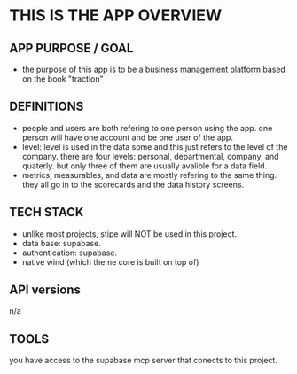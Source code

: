 # THIS IS THE APP OVERVIEW

## APP PURPOSE / GOAL
- the purpose of this app is to be a business management platform based on the book "traction"
## DEFINITIONS
  - people and users are both refering to one person using the app. one person will have one account and be one user of the app. 
  - level: level is used in the data some and this just refers to the level of the company. there are four levels: personal, departmental, company, and quaterly. but only three of them are usually avalible for a data field. 
  - metrics, measurables, and data are mostly refering to the same thing. they all go in to the scorecards and the data history screens. 
## TECH STACK
  - unlike most projects, stipe will NOT be used in this project. 
  - data base: supabase. 
  - authentication: supabase. 
  - native wind (which theme core is built on top of)

## API versions
n/a


## TOOLS
you have access to the supabase mcp server that conects to this project. 

